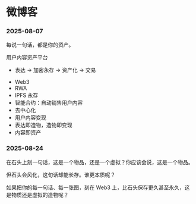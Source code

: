 # 微博客

### 2025-08-07

每说一句话，都是你的资产。

用户内容资产平台

- 表达 -> 加密永存 -> 资产化 -> 交易

* Web3
* RWA
* IPFS 永存
* 智能合约：自动销售用户内容
* 去中心化
* 用户内容变现
* 表达即造物，造物即变现
* 内容即资产

### 2025-08-24

在石头上刻一句话，这是一个物品，还是一个虚拟？你应该会说，这是一个物品。

但石头会风化，这句话却能长存。谁更本质呢？

如果把你的每一句话、每一张图，刻在 Web3 上，比石头保存更久甚至永久，这是物质还是虚拟的造物呢？
